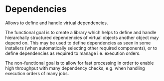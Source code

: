 # Dependencies
Allows to define and handle virtual dependencies.


The functional goal is to create a library which helps to define and handle hierarchally structured dependencies of virtual objects another object may depend on. This may be used to define dependencies as seen in some installers (when automatically selecting other required components), or to define dependencies as required to manage i.e. execution orders.

The non-functional goal is to allow for fast processing in order to enable high throughput with many dependency checks, e.g. when handling execution orders of many jobs.
